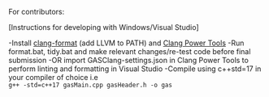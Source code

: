 For contributors:

[Instructions for developing with Windows/Visual Studio]

-Install [clang-format](https://llvm.org/builds/) (add LLVM to PATH) and [Clang Power Tools](https://marketplace.visualstudio.com/items?itemName=caphyon.ClangPowerTools)
-Run format.bat, tidy.bat and make relevant changes/re-test code before final submission 
-OR import GASClang-settings.json in Clang Power Tools to perform linting and formatting in Visual Studio
-Compile using c++std=17 in your compiler of choice i.e    
`g++ -std=c++17 gasMain.cpp gasHeader.h -o gas`   
